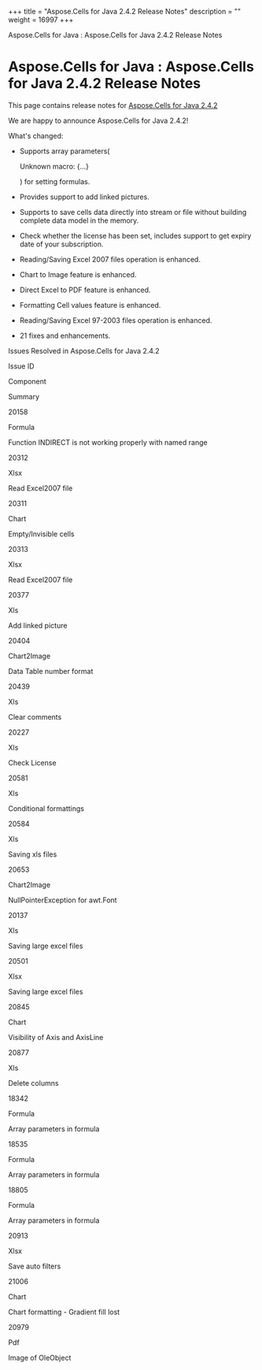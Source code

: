 +++
title = "Aspose.Cells for Java 2.4.2 Release Notes" 
description = "" 
weight = 16997 
+++

Aspose.Cells for Java : Aspose.Cells for Java 2.4.2 Release Notes  

# Aspose.Cells for Java : Aspose.Cells for Java 2.4.2 Release Notes


This page contains release notes for [Aspose.Cells for Java 2.4.2](http://www.aspose.com/downloads/cells/java/new-releases/aspose.cells-for-java-2.4.2/)

We are happy to announce Aspose.Cells for Java 2.4.2!

What's changed:

*   Supports array parameters(
    
    Unknown macro: {...}
    
    ) for setting formulas.
*   Provides support to add linked pictures.
*   Supports to save cells data directly into stream or file without building complete data model in the memory.
*   Check whether the license has been set, includes support to get expiry date of your subscription.
*   Reading/Saving Excel 2007 files operation is enhanced.
*   Chart to Image feature is enhanced.
*   Direct Excel to PDF feature is enhanced.
*   Formatting Cell values feature is enhanced.
*   Reading/Saving Excel 97-2003 files operation is enhanced.
*   21 fixes and enhancements.

Issues Resolved in Aspose.Cells for Java 2.4.2

Issue ID

Component

Summary

20158

Formula

Function INDIRECT is not working properly with named range

20312

Xlsx

Read Excel2007 file

20311

Chart

Empty/Invisible cells

20313

Xlsx

Read Excel2007 file

20377

Xls

Add linked picture

20404

Chart2Image

Data Table number format

20439

Xls

Clear comments

20227

Xls

Check License

20581

Xls

Conditional formattings

20584

Xls

Saving xls files

20653

Chart2Image

NullPointerException for awt.Font

20137

Xls

Saving large excel files

20501

Xlsx

Saving large excel files

20845

Chart

Visibility of Axis and AxisLine

20877

Xls

Delete columns

18342

Formula

Array parameters in formula

18535

Formula

Array parameters in formula

18805

Formula

Array parameters in formula

20913

Xlsx

Save auto filters

21006

Chart

Chart formatting - Gradient fill lost

20979

Pdf

Image of OleObject

